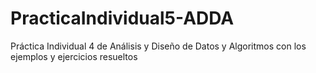 # PracticaIndividual5-ADDA
Práctica Individual 4 de Análisis y Diseño de Datos y Algoritmos con los ejemplos y ejercicios resueltos
